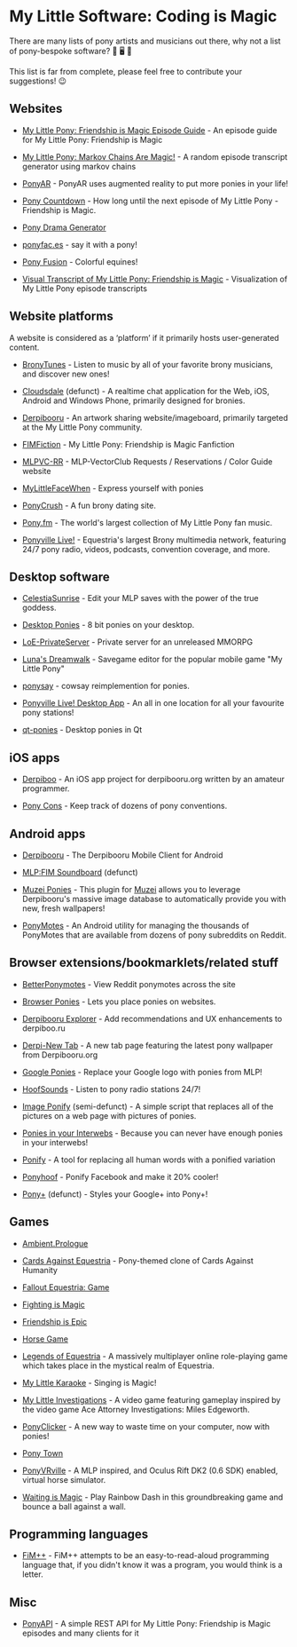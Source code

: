 # My Little Software: Coding is Magic

There are many lists of pony artists and musicians out there, why not a list of pony-bespoke software? 🐴 🖥 🎉

This list is far from complete, please feel free to contribute your suggestions! 😉

## Websites

- [My Little Pony: Friendship is Magic Episode Guide](http://zhangyijiang.github.io/mlp-guide/) - An episode guide for My Little Pony: Friendship is Magic

- [My Little Pony: Markov Chains Are Magic!](http://blackhole12.github.io/mlpmarkov/) - A random episode transcript generator using markov chains

- [PonyAR](http://ponyar.net) - PonyAR uses augmented reality to put more ponies in your life!

- [Pony Countdown](http://ponycountdown.com) - How long until the next episode of My Little Pony - Friendship is Magic.

- [Pony Drama Generator](http://ponydrama.com)

- [ponyfac.es](http://ponyfac.es) - say it with a pony!

- [Pony Fusion](http://ponyar.net/pony_fusion/) - Colorful equines!

- [Visual Transcript of My Little Pony: Friendship is Magic](https://mlp.meebleforp.com/visualization/) - Visualization of My Little Pony episode transcripts

## Website platforms

A website is considered as a ‘platform’ if it primarily hosts user-generated content.

- [BronyTunes](https://bronytunes.com) - Listen to music by all of your favorite brony musicians, and discover new ones!

- [Cloudsdale](https://github.com/cloudsdaleapp) (defunct) - A realtime chat application for the Web, iOS, Android and Windows Phone, primarily designed for bronies.

- [Derpibooru](https://derpibooru.org) - An artwork sharing website/imageboard, primarily targeted at the My Little Pony community.

- [FIMFiction](http://www.fimfiction.net) - My Little Pony: Friendship is Magic Fanfiction

- [MLPVC-RR](https://mlpvc-rr.ml) - MLP-VectorClub Requests / Reservations / Color Guide website

- [MyLittleFaceWhen](http://mylittlefacewhen.com) - Express yourself with ponies

- [PonyCrush](http://ponycrush.com) - A fun brony dating site.

- [Pony.fm](https://pony.fm) - The world's largest collection of My Little Pony fan music.

- [Ponyville Live!](http://ponyvillelive.com) - Equestria's largest Brony multimedia network, featuring 24/7 pony radio, videos, podcasts, convention coverage, and more.

## Desktop software

- [CelestiaSunrise](https://github.com/Arzaroth/CelestiaSunrise) - Edit your MLP saves with the power of the true goddess.

- [Desktop Ponies](https://github.com/RoosterDragon/Desktop-Ponies) - 8 bit ponies on your desktop.

- [LoE-PrivateServer](https://github.com/tux3/LoE-PrivateServer) - Private server for an unreleased MMORPG

- [Luna's Dreamwalk](https://github.com/Evenprime/LunasDreamwalk) - Savegame editor for the popular mobile game "My Little Pony"

- [ponysay](https://github.com/erkin/ponysay) - cowsay reimplemention for ponies.

- [Ponyville Live! Desktop App](https://chrome.google.com/webstore/detail/ponyville-live-desktop-ap/hladljgddjaoinnigfcokaglahhcpilm) - An all in one location for all your favourite pony stations!

- [qt-ponies](https://github.com/myszha/qt-ponies) - Desktop ponies in Qt

## iOS apps

- [Derpiboo](https://github.com/auzbuzzard/project-derpi) - An iOS app project for derpibooru.org written by an amateur programmer.

- [Pony Cons](http://ponycons.com) - Keep track of dozens of pony conventions.

## Android apps

- [Derpibooru](https://github.com/deliciousblackink/Derpibooru) - The Derpibooru Mobile Client for Android

- [MLP:FIM Soundboard](https://www.facebook.com/mlpfimsoundboardandroid/info/) (defunct)

- [Muzei Ponies](https://play.google.com/store/apps/details?id=so.codeweaver.muzei.ponies) - This plugin for [Muzei](http://www.muzei.co) allows you to leverage Derpibooru's massive image database to automatically provide you with new, fresh wallpapers!

- [PonyMotes](https://play.google.com/store/apps/details?id=com.dinsfire.ponymotes) - An Android utility for managing the thousands of PonyMotes that are available from dozens of pony subreddits on Reddit.

## Browser extensions/bookmarklets/related stuff

- [BetterPonymotes](https://ponymotes.net/bpm/) - View Reddit ponymotes across the site

- [Browser Ponies](http://panzi.github.io/Browser-Ponies/) - Lets you place ponies on websites.

- [Derpibooru Explorer](https://github.com/taivastiuku/derpibooru-explorer) - Add recommendations and UX enhancements to derpiboo.ru

- [Derpi-New Tab](https://chrome.google.com/webstore/detail/derpi-new-tab/noggelkbkffdifgemicnanbkghjkoipl) - A new tab page featuring the latest pony wallpaper from Derpibooru.org

- [Google Ponies](https://userstyles.org/styles/50088/google-ponies) - Replace your Google logo with ponies from MLP!

- [HoofSounds](https://hoofsounds.little.my) - Listen to pony radio stations 24/7!

- [Image Ponify](http://23.21.123.100) (semi-defunct) - A simple script that replaces all of the pictures on a web page with pictures of ponies.

- [Ponies in your Interwebs](http://websplat.bitbucket.org) - Because you can never have enough ponies in your interwebs!

- [Ponify](http://pterocorn.blogspot.com/2011/10/ponify.html) - A tool for replacing all human words with a ponified variation

- [Ponyhoof](http://ponyhoof.little.my) - Ponify Facebook and make it 20% cooler!

- [Pony+](https://userstyles.org/styles/53423/pony) (defunct) - Styles your Google+ into Pony+!

## Games

- [Ambient.Prologue](http://albdifferent.com)

- [Cards Against Equestria](http://cardsagainstequestria.com) - Pony-themed clone of Cards Against Humanity

- [Fallout Equestria: Game](http://theovermare.com/blog/2016/02/wave-3-demo-better-late-than-never-edition)

- [Fighting is Magic](http://mlpfanart.wikia.com/wiki/Fighting_is_Magic)

- [Friendship is Epic](http://fie.main.jp/b/en/)

- [Horse Game](http://equidev.net)

- [Legends of Equestria](http://www.legendsofequestria.com) - A massively multiplayer online role-playing game which takes place in the mystical realm of Equestria.

- [My Little Karaoke](https://www.mylittlekaraoke.com) - Singing is Magic!

- [My Little Investigations](http://www.equestriandreamers.com) - A video game featuring gameplay inspired by the video game Ace Attorney Investigations: Miles Edgeworth.

- [PonyClicker](https://blackhole12.github.io/PonyClicker/ponyclicker.html) - A new way to waste time on your computer, now with ponies!

- [Pony Town](https://pony.town)

- [PonyVRville](http://kaitouace.com/vr/) - A MLP inspired, and Oculus Rift DK2 (0.6 SDK) enabled, virtual horse simulator.

- [Waiting is Magic](http://pentastudios.com/games/waitingismagic/) - Play Rainbow Dash in this groundbreaking game and bounce a ball against a wall.

## Programming languages

- [FiM++](http://fimpp.wikia.com/wiki/FiM%2B%2B_Wiki) - FiM++ attempts to be an easy-to-read-aloud programming language that, if you didn't know it was a program, you would think is a letter.

## Misc

- [PonyAPI](https://github.com/Xe/PonyAPI) - A simple REST API for My Little Pony: Friendship is Magic episodes and many clients for it
